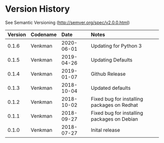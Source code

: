 # Version History

See Semantic Versioning (http://semver.org/spec/v2.0.0.html)

|Version|Codename|Date      |Notes                                      |
|:------|:-------|:---------|:------------------------------------------|
|0.1.6  |Venkman |2020-06-01|Updating for Python 3                      |
|0.1.5  |Venkman |2019-04-26|Updating Defaults                          |
|0.1.4  |Venkman |2019-01-07|Github Release                             |
|0.1.3  |Venkman |2018-10-04|Updated defaults                           |
|0.1.2  |Venkman |2018-10-02|Fixed bug for installing packages on Redhat|
|0.1.1  |Venkman |2018-09-27|Fixed bug for installing packages on Debian|
|0.1.0  |Venkman |2018-07-27|Inital release                             |
